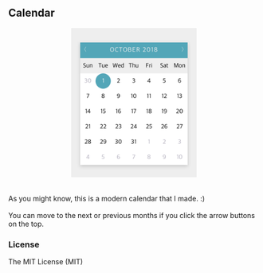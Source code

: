 ## Calendar
<p align='center'>
<img width='50%' src='screen-shot.png'>
</p>
<br>
As you might know, this is a modern calendar that I made. :)
<br><br>
You can move to the next or previous months if you click the arrow buttons on the top.

### License
The MIT License (MIT)